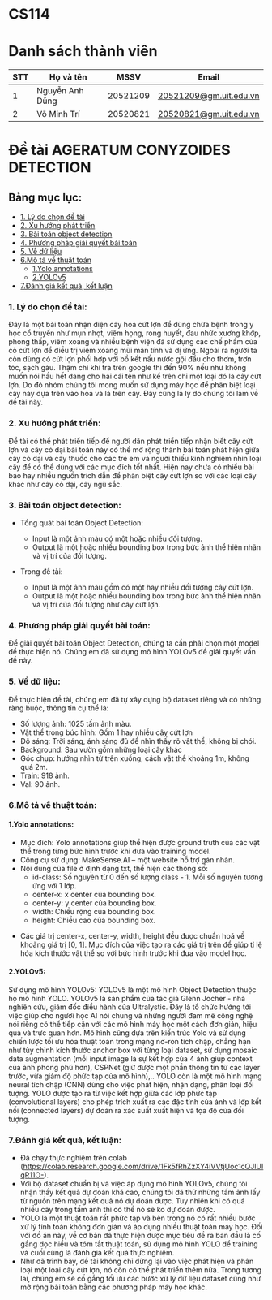 # CS114
# Danh sách thành viên 
| STT | Họ và tên | MSSV | Email |
|-----|-------|------|-------|
| 1 | Nguyễn Anh Dũng | 20521209 | 20521209@gm.uit.edu.vn |
| 2 | Võ Minh Trí | 20520821 | 20520821@gm.uit.edu.vn |

# Đề tài  AGERATUM CONYZOIDES DETECTION

## Bảng mục lục:
* [1. Lý do chọn đề tài](#1)
* [2. Xu hướng phát triển](#2)
* [3. Bài toán object detection](#3)
* [4. Phương pháp giải quyết bài toán](#4)
* [5. Về dữ liệu](#5)
* [6.Mô tả về thuật toán](#6)
  * [1.Yolo annotations](#1a)
  * [2.YOLOv5](#2a)
* [7.Đánh giá kết quả, kết luận](#7)

### 1. Lý do chọn đề tài:
<a name="1"></a>

Đây là một bài toán nhận diện cây hoa cứt lợn để dùng chữa bệnh trong y học cổ truyền như mụn nhọt, viêm họng, rong huyết, đau nhức xương khớp, phong thấp, viêm xoang và nhiều bệnh viện đã sử dụng các chế phẩm của cỏ cứt lợn để điều trị viêm xoang mũi mãn tính và dị ứng.
Ngoài ra người ta còn dùng cỏ cứt lợn phối hợp với bồ kết nấu nước gội đầu cho thơm, trơn tóc, sạch gàu.
Thậm chí khi tra trên google thì đến 90% nếu như không muốn nói hầu hết đang cho hai cái tên như kể trên chỉ một loại đó là cây cứt lợn.
Do đó nhóm chúng tôi mong muốn sử dụng máy học để phân biệt loại cây này dựa trên vào hoa và lá trên cây.
Đây cũng là lý do chúng tôi làm về đề tài này.


### 2. Xu hướng phát triển:
<a name="2"></a>

Đề tài có thể phát triển tiếp để người dân phát triển tiếp nhận biết cây cứt lợn và cây cỏ dại.bài toán này có thể mở rộng thành bài toán phát hiện giữa cây cỏ dại và cây thuốc cho các trẻ em và người thiếu kinh nghiệm nhìn loại cây để có thể dùng với các mục đích tốt nhất.
Hiện nay chưa có nhiều bài báo hay nhiều nguồn trích dẫn để phân biệt cây cứt lợn so với các loại cây khác như cây cỏ dại, cây ngũ sắc.  

### 3. Bài toán object detection:
<a name="3"></a>
+ Tổng quát bài toán Object Detection:
  * Input là  một ảnh màu có một hoặc nhiều đối tượng.
  * Output là một hoặc nhiều bounding box trong bức ảnh thể hiện nhãn và vị trí của đối tượng.

+ Trong đề tài:
  * Input là một ảnh màu gồm có một hay nhiều đối tượng cây cứt lợn.
  * Output là một hoặc nhiều bounding box trong bức ảnh thể hiện nhãn và vị trí của đối tượng như cây cứt lợn.
### 4. Phương pháp giải quyết bài toán:
<a name="4"></a>
Để giải quyết bài toán Object Detection, chúng ta cần phải chọn một model để thực hiện nó. Chúng em đã sử dụng mô hình YOLOv5 để giải quyết vấn đề này. 
### 5. Về dữ liệu:
<a name="5"></a>
 Để thực hiện đề tài, chúng em đã tự xây dựng bộ dataset riêng và có những ràng buộc, thông tin cụ thể là:
- Số lượng ảnh: 1025 tấm ảnh màu. 
- Vật thể trong bức hình: Gồm 1 hay nhiều cây cứt lợn
- Độ sáng: Trời sáng, ánh sáng đủ để nhìn thấy rõ vật thể, không bị chói.
- Background: Sau vườn gồm những loại cây khác 
- Góc chụp: hướng nhìn từ trên xuống, cách vật thể khoảng 1m, không quá 2m.
- Train: 918 ảnh.
- Val: 90 ảnh.
### 6.Mô tả về thuật toán:
<a name="6"></a>
#### 1.Yolo annotations:
<a name="1a"></a>
+ Mục đích: Yolo annotations giúp thể hiện được ground truth của các vật thể trong từng bức hình trước khi đưa vào training model.
+ Công cụ sử dụng: MakeSense.AI – một website hỗ trợ gán nhãn.
+ Nội dung của file ở định dạng txt, thể hiện các thông số:
  * id-class: Số nguyên từ 0 đến số lượng class - 1. Mỗi số nguyên tương ứng với 1 lớp.
  * center-x: x center của bounding box.
  * center-y: y center của bounding box.
  * width: Chiều rộng của bounding box.
  * height: Chiều cao của bounding box.

* Các giá trị center-x, center-y, width, height đều được chuẩn hoá về khoảng giá trị [0, 1]. Mục đích của việc tạo ra các giá trị trên để giúp tỉ lệ hóa kích thước vật thể so với bức hình trước khi đưa vào model học.
#### 2.YOLOv5:
<a name="2a"></a>
  Sử dụng mô hình YOLOv5: YOLOv5 là một mô hình Object Detection thuộc họ mô hình YOLO.
  YOLOv5 là sản phẩm của tác giả Glenn Jocher - nhà nghiên cứu, giám đốc điều hành của Ultralystic. Đây là tổ chức hướng tới việc giúp cho người học AI nói chung và những người đam mê công nghệ nói riêng có thể tiếp cận với các mô hình máy học một cách đơn giản, hiệu quả và trực quan hơn.
Mô hình cũng dựa trên kiến trúc Yolo và sử dụng chiến lược tối ưu hóa thuật toán trong mạng nơ-ron tích chập, chẳng hạn như tùy chỉnh kích thước anchor box với từng loại dataset, sử dụng mosaic data augmentation (mỗi input image là sự kết hợp của 4 ảnh giúp context của ảnh phong phú hơn), CSPNet (giữ được một phần thông tin từ các layer trước, vừa giảm độ phức tạp của mô hình),..
  YOLO còn là một mô hình mạng neural tích chập (CNN) dùng cho việc phát hiện, nhận dạng, phân loại đối tượng. YOLO được tạo ra từ việc kết hợp giữa các lớp phức tạp (convolutional layers) cho phép trích xuất ra các đặc tính của ảnh và lớp kết nối (connected layers) dự đoán ra xác suất xuất hiện và tọa độ của đối tượng.
### 7.Đánh giá kết quả, kết luận:
<a name="7"></a>
* Đã chạy thực nghiệm trên colab (https://colab.research.google.com/drive/1Fk5fRhZzXY4iVVtjUoc1cQJlUIqR11O-).
* Với bộ dataset chuẩn bị và việc áp dụng  mô hình YOLOv5, chúng tôi nhận thấy kết quả dự đoán khá cao, chúng tôi đã thử những tấm ảnh lấy từ nguồn trên mạng kết quả nó dự đoán được. Tuy nhiên khi có quá nhiều cây trong tấm ảnh thì có thể nó sẽ ko dự đoán được. 
* YOLO là một thuật toán rất phức tạp và bên trong nó có rất nhiều bước xử lý tính toán không đơn giản và áp dụng nhiều thuật toán máy học. Đối với đồ án này, về cơ bản đã thực hiện được mục tiêu đề ra ban đầu là cố gắng đọc hiểu và tóm tắt thuật toán, sử dụng mô hình YOLO để training và cuối cùng là đánh giá kết quả thực nghiệm.
* Như đã trình bày, đề tài không chỉ dừng lại vào việc phát hiện và phân loại một loại cây cứt lợn, nó còn có thể phát triển thêm nữa. Trong tương lai, chúng em sẽ cố gắng tối ưu các bước xử lý dữ liệu dataset cũng như mở rộng bài toán bằng các phương pháp máy học khác.

 










